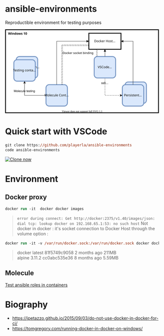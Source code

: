 # ansible-environments
Reproductible environment for testing purposes

![Environment description](schema.svg)

# Quick start with VSCode

```ps
git clone https://github.com/playerla/ansible-environments
code ansible-environments
```

[![Clone now](https://img.shields.io/badge/Clone%20Now-a.svg?style=for-the-badge)](vscode://vscode.git/clone?url=https://github.com/playerla/ansible-environments)

# Environment

## Docker proxy
```ps
docker run -it  docker docker images
```
> `error during connect: Get http://docker:2375/v1.40/images/json: dial tcp: lookup docker on 192.168.65.1:53: no such host`
Not docker in docker : it's socket connection to Docker Host through the volume option :
```ps
docker run -it -v /var/run/docker.sock:/var/run/docker.sock docker docker images
```
>docker      latest              81f5749c9058        2 months ago        211MB \
alpine      3.11.2              cc0abc535e36        8 months ago        5.59MB


## Molecule

[Test ansible roles in containers](https://molecule.readthedocs.io/en/latest/examples.html#docker)

# Biography

- https://jpetazzo.github.io/2015/09/03/do-not-use-docker-in-docker-for-ci/
- https://tomgregory.com/running-docker-in-docker-on-windows/